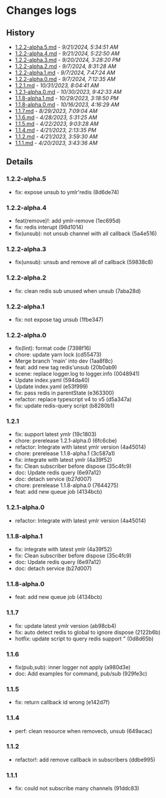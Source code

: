 # Changes logs

## History

- [1.2.2-alpha.5.md](#1726896891917)  -  _9/21/2024, 5:34:51 AM_
- [1.2.2-alpha.4.md](#1726896170638)  -  _9/21/2024, 5:22:50 AM_
- [1.2.2-alpha.3.md](#1726846100973)  -  _9/20/2024, 3:28:20 PM_
- [1.2.2-alpha.2.md](#1725697888838)  -  _9/7/2024, 8:31:28 AM_
- [1.2.2-alpha.1.md](#1725695244834)  -  _9/7/2024, 7:47:24 AM_
- [1.2.2-alpha.0.md](#1725693155803)  -  _9/7/2024, 7:12:35 AM_
- [1.2.1.md](#1698739481393)  -  _10/31/2023, 8:04:41 AM_
- [1.2.1-alpha.0.md](#1698658953155)  -  _10/30/2023, 9:42:33 AM_
- [1.1.8-alpha.1.md](#1698592730579)  -  _10/29/2023, 3:18:50 PM_
- [1.1.8-alpha.0.md](#1697429789835)  -  _10/16/2023, 4:16:29 AM_
- [1.1.7.md](#1693292944886)  -  _8/29/2023, 7:09:04 AM_
- [1.1.6.md](#1682659885256)  -  _4/28/2023, 5:31:25 AM_
- [1.1.5.md](#1682154208053)  -  _4/22/2023, 9:03:28 AM_
- [1.1.4.md](#1682086415934)  -  _4/21/2023, 2:13:35 PM_
- [1.1.2.md](#1682049570733)  -  _4/21/2023, 3:59:30 AM_
- [1.1.1.md](#1681962216447)  -  _4/20/2023, 3:43:36 AM_

## Details

<a id="1726896891917"></a>
### 1.2.2-alpha.5

* fix: expose unsub to ymlr'redis (8d6de74)
  
<a id="1726896170638"></a>
### 1.2.2-alpha.4

* feat(remove)!: add ymlr-remove (1ec695d)
* fix: redis interupt (98d1014)
* fix(unsub): not unsub channel with all callback (5a4e516)
  
<a id="1726846100973"></a>
### 1.2.2-alpha.3

* fix(unsub): unsub and remove all of callback (59838c8)
  
<a id="1725697888838"></a>
### 1.2.2-alpha.2

* fix: clean redis sub unused when unsub (7aba28d)
  
<a id="1725695244834"></a>
### 1.2.2-alpha.1

* fix: not expose tag unsub (1fbe347)
  
<a id="1725693155803"></a>
### 1.2.2-alpha.0

* fix(lint): format code (7398f16)
* chore: update yarn lock (cd55473)
* Merge branch 'main' into dev (1aa8f8c)
* feat: add new tag redis'unsub (20b0ab9)
* scene: replace logger.log to logger.info (0048941)
* Update index.yaml (594da40)
* Update index.yaml (e53f999)
* fix: pass redis in parentState (e363300)
* refactor: replace typescript v4 to v5 (d5a347a)
* fix: update redis-query script (b8280b1)
  
<a id="1698739481393"></a>
### 1.2.1

* fix: support latest ymlr (19c1803)
* chore: prerelease 1.2.1-alpha.0 (6fc6cbe)
* refactor: Integrate with latest ymlr version (4a45014)
* chore: prerelease 1.1.8-alpha.1 (3c587a1)
* fix: integrate with latest ymlr (4a39f52)
* fix: Clean subscriber before dispose (35c4fc9)
* doc: Update redis query (6e97a12)
* doc: detach service (b27d007)
* chore: prerelease 1.1.8-alpha.0 (7644275)
* feat: add new queue job (4134bcb)
  
<a id="1698658953155"></a>
### 1.2.1-alpha.0

* refactor: Integrate with latest ymlr version (4a45014)
  
<a id="1698592730579"></a>
### 1.1.8-alpha.1

* fix: integrate with latest ymlr (4a39f52)
* fix: Clean subscriber before dispose (35c4fc9)
* doc: Update redis query (6e97a12)
* doc: detach service (b27d007)
  
<a id="1697429789835"></a>
### 1.1.8-alpha.0

* feat: add new queue job (4134bcb)
  
<a id="1693292944886"></a>
### 1.1.7

* fix: update latest ymlr version (ab98cb4)
* fix: auto detect redis to global to ignore dispose (2122b6b)
* hotfix: update script to query redis support " (0d8d65b)
  
<a id="1682659885256"></a>
### 1.1.6

* fix(pub,sub): inner logger not apply (a980d3e)
* doc: Add examples for command, pub/sub (929fe3c)
  
<a id="1682154208053"></a>
### 1.1.5

* fix: return callback id wrong (e142d7f)
  
<a id="1682086415934"></a>
### 1.1.4

* perf: clean resource when removecb, unsub (649acac)
  
<a id="1682049570733"></a>
### 1.1.2

* refactor!: add remove callback in subscribers (ddbe995)
  
<a id="1681962216447"></a>
### 1.1.1

* fix: could not subscribe many channels (91ddc83)

